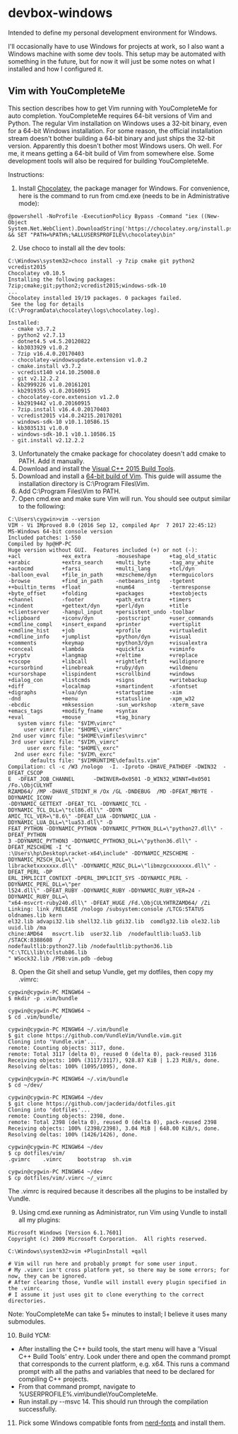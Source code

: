 # devbox-windows
Intended to define my personal development environment for Windows.

I'll occasionally have to use Windows for projects at work, so I also want a Windows machine with some dev tools. This setup may be automated with something in the future, but for now it will just be some notes on what I installed and how I configured it.

## Vim with YouCompleteMe

This section describes how to get Vim running with YouCompleteMe for auto completion. YouCompleteMe requires 64-bit versions of Vim and Python. The regular Vim installation on Windows uses a 32-bit binary, even for a 64-bit Windows installation. For some reason, the official installation stream doesn't bother building a 64-bit binary and just ships the 32-bit version. Apparently this doesn't bother most Windows users. Oh well. For me, it means getting a 64-bit build of Vim from somewhere else. Some development tools will also be required for building YouCompleteMe.

Instructions:

1. Install [Chocolatey](https://chocolatey.org/), the package manager for Windows. For convenience, here is the command to run from cmd.exe (needs to be in Administrative mode):
```
@powershell -NoProfile -ExecutionPolicy Bypass -Command "iex ((New-Object System.Net.WebClient).DownloadString('https://chocolatey.org/install.ps1'))" && SET "PATH=%PATH%;%ALLUSERSPROFILE%\chocolatey\bin"
```
2. Use choco to install all the dev tools:
```
C:\Windows\system32>choco install -y 7zip cmake git python2 vcredist2015
Chocolatey v0.10.5
Installing the following packages:
7zip;cmake;git;python2;vcredist2015;windows-sdk-10
...
Chocolatey installed 19/19 packages. 0 packages failed.
 See the log for details (C:\ProgramData\chocolatey\logs\chocolatey.log).

Installed:
 - cmake v3.7.2
 - python2 v2.7.13
 - dotnet4.5 v4.5.20120822
 - kb3033929 v1.0.2
 - 7zip v16.4.0.20170403
 - chocolatey-windowsupdate.extension v1.0.2
 - cmake.install v3.7.2
 - vcredist140 v14.10.25008.0
 - git v2.12.2.2
 - kb2999226 v1.0.20161201
 - kb2919355 v1.0.20160915
 - chocolatey-core.extension v1.2.0
 - kb2919442 v1.0.20160915
 - 7zip.install v16.4.0.20170403
 - vcredist2015 v14.0.24215.20170201
 - windows-sdk-10 v10.1.10586.15
 - kb3035131 v1.0.0
 - windows-sdk-10.1 v10.1.10586.15
 - git.install v2.12.2.2
```
3. Unfortunately the cmake package for chocolatey doesn't add cmake to PATH. Add it manually.
4. Download and install the [Visual C++ 2015 Build Tools](http://landinghub.visualstudio.com/visual-cpp-build-tools).
5. Download and install a [64-bit build of Vim](https://tuxproject.de/projects/vim/). This guide will assume the installation directory is C:\Program Files\Vim.
6. Add C:\Program Files\Vim to PATH.
7. Open cmd.exe and make sure Vim will run. You should see output similar to the following:
```
C:\Users\cygwin>vim --version
VIM - Vi IMproved 8.0 (2016 Sep 12, compiled Apr  7 2017 22:45:12)
MS-Windows 64-bit console version
Included patches: 1-550
Compiled by hp@HP-PC
Huge version without GUI.  Features included (+) or not (-):
+acl             +ex_extra        -mouseshape      +tag_old_static
+arabic          +extra_search    +multi_byte      -tag_any_white
+autocmd         +farsi           +multi_lang      +tcl/dyn
-balloon_eval    +file_in_path    +mzscheme/dyn    +termguicolors
-browse          +find_in_path    -netbeans_intg   -tgetent
++builtin_terms  +float           +num64           -termresponse
+byte_offset     +folding         +packages        +textobjects
+channel         -footer          +path_extra      +timers
+cindent         +gettext/dyn     +perl/dyn        +title
+clientserver    -hangul_input    +persistent_undo -toolbar
+clipboard       +iconv/dyn       -postscript      +user_commands
+cmdline_compl   +insert_expand   +printer         +vertsplit
+cmdline_hist    +job             +profile         +virtualedit
+cmdline_info    +jumplist        +python/dyn      +visual
+comments        +keymap          +python3/dyn     +visualextra
+conceal         +lambda          +quickfix        +viminfo
+cryptv          +langmap         +reltime         +vreplace
+cscope          +libcall         +rightleft       +wildignore
+cursorbind      +linebreak       +ruby/dyn        +wildmenu
+cursorshape     +lispindent      +scrollbind      +windows
+dialog_con      +listcmds        +signs           +writebackup
+diff            +localmap        +smartindent     -xfontset
+digraphs        +lua/dyn         +startuptime     -xim
-dnd             +menu            +statusline      -xpm_w32
-ebcdic          +mksession       -sun_workshop    -xterm_save
+emacs_tags      +modify_fname    +syntax
+eval            +mouse           +tag_binary
   system vimrc file: "$VIM\vimrc"
     user vimrc file: "$HOME\_vimrc"
 2nd user vimrc file: "$HOME\vimfiles\vimrc"
 3rd user vimrc file: "$VIM\_vimrc"
      user exrc file: "$HOME\_exrc"
  2nd user exrc file: "$VIM\_exrc"
       defaults file: "$VIMRUNTIME\defaults.vim"
Compilation: cl -c /W3 /nologo  -I. -Iproto -DHAVE_PATHDEF -DWIN32  -DFEAT_CSCOP
E  -DFEAT_JOB_CHANNEL      -DWINVER=0x0501 -D_WIN32_WINNT=0x0501  /Fo.\ObjCULYHT
RZAMD64/ /MP -DHAVE_STDINT_H /Ox /GL -DNDEBUG  /MD -DFEAT_MBYTE -DDYNAMIC_ICONV
-DDYNAMIC_GETTEXT -DFEAT_TCL -DDYNAMIC_TCL -DDYNAMIC_TCL_DLL=\"tcl86.dll\" -DDYN
AMIC_TCL_VER=\"8.6\" -DFEAT_LUA -DDYNAMIC_LUA -DDYNAMIC_LUA_DLL=\"lua53.dll\" -D
FEAT_PYTHON -DDYNAMIC_PYTHON -DDYNAMIC_PYTHON_DLL=\"python27.dll\" -DFEAT_PYTHON
3 -DDYNAMIC_PYTHON3 -DDYNAMIC_PYTHON3_DLL=\"python36.dll\" -DFEAT_MZSCHEME -I "C
:\Users\hp\Desktop\racket-x64\include" -DDYNAMIC_MZSCHEME -DDYNAMIC_MZSCH_DLL=\"
libracketxxxxxxx.dll\" -DDYNAMIC_MZGC_DLL=\"libmzgcxxxxxxx.dll\" -DFEAT_PERL -DP
ERL_IMPLICIT_CONTEXT -DPERL_IMPLICIT_SYS -DDYNAMIC_PERL -DDYNAMIC_PERL_DLL=\"per
l524.dll\" -DFEAT_RUBY -DDYNAMIC_RUBY -DDYNAMIC_RUBY_VER=24 -DDYNAMIC_RUBY_DLL=\
"x64-msvcrt-ruby240.dll\" -DFEAT_HUGE /Fd.\ObjCULYHTRZAMD64/ /Zi
Linking: link /RELEASE /nologo /subsystem:console /LTCG:STATUS oldnames.lib kern
el32.lib advapi32.lib shell32.lib gdi32.lib  comdlg32.lib ole32.lib uuid.lib /ma
chine:AMD64   msvcrt.lib  user32.lib  /nodefaultlib:lua53.lib  /STACK:8388608  /
nodefaultlib:python27.lib /nodefaultlib:python36.lib   "C:\TCL\lib\tclstub86.lib
" WSock32.lib /PDB:vim.pdb -debug
```
8. Open the Git shell and setup Vundle, get my dotfiles, then copy my .vimrc:
```
cygwin@cygwin-PC MINGW64 ~
$ mkdir -p .vim/bundle

cygwin@cygwin-PC MINGW64 ~
$ cd .vim/bundle/

cygwin@cygwin-PC MINGW64 ~/.vim/bundle
$ git clone https://github.com/VundleVim/Vundle.vim.git
Cloning into 'Vundle.vim'...
remote: Counting objects: 3117, done.
remote: Total 3117 (delta 0), reused 0 (delta 0), pack-reused 3116
Receiving objects: 100% (3117/3117), 928.87 KiB | 1.23 MiB/s, done.
Resolving deltas: 100% (1095/1095), done.

cygwin@cygwin-PC MINGW64 ~/.vim/bundle
$ cd ~/dev/

cygwin@cygwin-PC MINGW64 ~/dev
$ git clone https://github.com/jacderida/dotfiles.git
Cloning into 'dotfiles'...
remote: Counting objects: 2398, done.
remote: Total 2398 (delta 0), reused 0 (delta 0), pack-reused 2398
Receiving objects: 100% (2398/2398), 3.04 MiB | 648.00 KiB/s, done.
Resolving deltas: 100% (1426/1426), done.

cygwin@cygwin-PC MINGW64 ~/dev
$ cp dotfiles/vim/
.gvimrc    .vimrc     bootstrap  sh.vim

cygwin@cygwin-PC MINGW64 ~/dev
$ cp dotfiles/vim/.vimrc ~/_vimrc
```
The .vimrc is required because it describes all the plugins to be installed by Vundle.

9. Using cmd.exe running as Administrator, run Vim using Vundle to install all my plugins:
```
Microsoft Windows [Version 6.1.7601]
Copyright (c) 2009 Microsoft Corporation.  All rights reserved.

C:\Windows\system32>vim +PluginInstall +qall

# Vim will run here and probably prompt for some user input.
# My .vimrc isn't cross platform yet, so there may be some errors; for now, they can be ignored.
# After clearing those, Vundle will install every plugin specified in the .vimrc.
# I assume it just uses git to clone everything to the correct directories.
```
Note: YouCompleteMe can take 5+ minutes to install; I believe it uses many submodules.

10. Build YCM:
* After installing the C++ build tools, the start menu will have a 'Visual C++ Build Tools' entry. Look under there and open the command prompt that corresponds to the current platform, e.g. x64. This runs a command prompt with all the paths and variables that need to be declared for compiling C++ projects.
* From that command prompt, navigate to %USERPROFILE%\.vim\bundle\YouCompleteMe.
* Run install.py --msvc 14. This should run through the compilation successfully.

11. Pick some Windows compatible fonts from [nerd-fonts](https://github.com/ryanoasis/nerd-fonts/) and install them.
